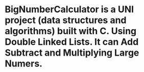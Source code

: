 # BigNumberCalculator is a UNI project (data structures and algorithms) built with C. Using Double Linked Lists. It can Add Subtract and Multiplying Large Numers.
